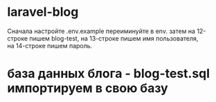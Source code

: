 # laravel-blog
Сначала настройте .env.example переиминуйте в env. затем 
на 12-строке пишем blog-test, 
на 13-строке пишем имя пользователя,  
на 14-строке пишем пароль.
# база данных блога - blog-test.sql импортируем в свою базу


